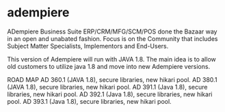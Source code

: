 # adempiere
ADempiere Business Suite ERP/CRM/MFG/SCM/POS done the Bazaar way in an open and unabated fashion. Focus is on the Community that includes Subject Matter Specialists, Implementors and End-Users.

This version of Adempiere will run with JAVA 1.8.
The main idea is to allow old customers to utilize java 1.8 and move into new Adempiere versions.

ROAD MAP
AD 360.1 (JAVA 1.8), secure libraries, new hikari pool.
AD 380.1 (JAVA 1.8), secure libraries, new hikari pool.
AD 391.1 (Java 1.8), secure libraries, new hikari pool.
AD 392.1 (Java 1.8), secure libraries, new hikari pool.
AD 393.1 (Java 1.8), secure libraries, new hikari pool.
